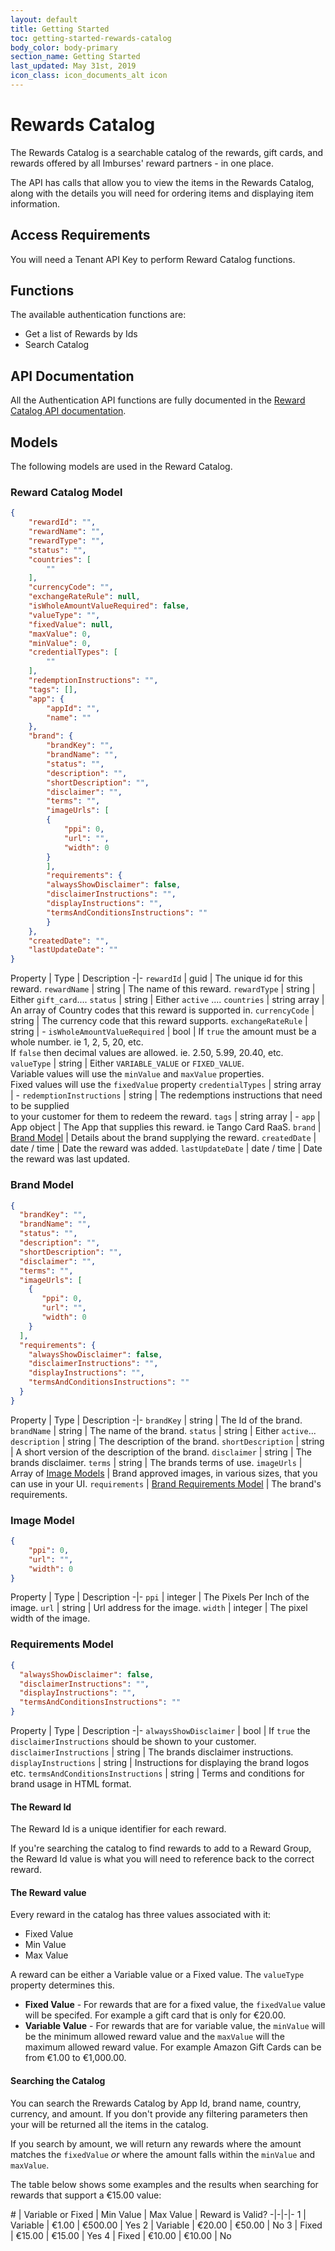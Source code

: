 ```yaml
---
layout: default
title: Getting Started
toc: getting-started-rewards-catalog
body_color: body-primary
section_name: Getting Started
last_updated: May 31st, 2019
icon_class: icon_documents_alt icon
---
```

# Rewards Catalog
The Rewards Catalog is a searchable catalog of the rewards, gift cards, and rewards offered by all Imburses' reward partners - in one place.

The API has calls that allow you to view the items in the Rewards Catalog, along with the details you will need for ordering items and displaying item information.


## Access Requirements
You will need a Tenant API Key to perform Reward Catalog functions.

## Functions
The available authentication functions are:

- Get a list of Rewards by Ids
- Search Catalog

## API Documentation
All the Authentication API functions are fully documented in the [Reward Catalog API documentation](https://api-docs.imbursepayments.com/?version=latest#7fba9a88-e916-43b1-955e-dd2efb7645d6).

## Models
The following models are used in the Reward Catalog.

### Reward Catalog Model
```json
{
    "rewardId": "",
    "rewardName": "",
    "rewardType": "",
    "status": "",
    "countries": [
        ""
    ],
    "currencyCode": "",
    "exchangeRateRule": null,
    "isWholeAmountValueRequired": false,
    "valueType": "",
    "fixedValue": null,
    "maxValue": 0,
    "minValue": 0,
    "credentialTypes": [
        ""
    ],
    "redemptionInstructions": "",
    "tags": [],
    "app": {
        "appId": "",
        "name": ""
    },
    "brand": {
        "brandKey": "",
        "brandName": "",
        "status": "",
        "description": "",
        "shortDescription": "",
        "disclaimer": "",
        "terms": "",
        "imageUrls": [
        {
            "ppi": 0,
            "url": "",
            "width": 0
        }
        ],
        "requirements": {
        "alwaysShowDisclaimer": false,
        "disclaimerInstructions": "",
        "displayInstructions": "",
        "termsAndConditionsInstructions": ""
        }
    },
    "createdDate": "",
    "lastUpdateDate": ""
}
```

Property | Type |  Description
-|-
`rewardId` | guid | The unique id for this reward.
`rewardName` | string | The name of this reward.
`rewardType` | string | Either `gift_card`....
`status` | string | Either `active` ....
`countries` | string array | An array of Country codes that this reward is supported in.
`currencyCode` | string | The currency code that this reward supports.
`exchangeRateRule` | string | -
`isWholeAmountValueRequired` | bool | If `true` the amount must be a whole number. ie 1, 2, 5, 20, etc.<br/>If `false` then decimal values are allowed. ie. 2.50, 5.99, 20.40, etc.
`valueType` | string | Either `VARIABLE_VALUE` or `FIXED_VALUE`.<br/>Variable values will use the `minValue` and `maxValue` properties.<br/>Fixed values will use the `fixedValue` property
`credentialTypes` | string array | -
`redemptionInstructions` | string | The redemptions instructions that need to be supplied<br/>to your customer for them to redeem the reward.
`tags` | string array | -
`app` | App object | The App that supplies this reward. ie Tango Card RaaS.
`brand` | [Brand Model](#brand-model) | Details about the brand supplying the reward.
`createdDate` | date / time | Date the reward was added.
`lastUpdateDate` | date / time | Date the reward was last updated.

### Brand Model
```json
{
  "brandKey": "",
  "brandName": "",
  "status": "",
  "description": "",
  "shortDescription": "",
  "disclaimer": "",
  "terms": "",
  "imageUrls": [
    {
       "ppi": 0,
       "url": "",
       "width": 0
    }
  ],
  "requirements": {
    "alwaysShowDisclaimer": false,
    "disclaimerInstructions": "",
    "displayInstructions": "",
    "termsAndConditionsInstructions": ""
  }
}
```

Property | Type |  Description
-|-
`brandKey` | string | The Id of the brand.
`brandName` | string | The name of the brand.
`status` | string | Either `active`...
`description` | string | The description of the brand.
`shortDescription` | string | A short version of the description of the brand.
`disclaimer` | string | The brands disclaimer.
`terms` | string | The brands terms of use.
`imageUrls` | Array of [Image Models](#image-model) | Brand approved images, in various sizes, that you can use in your UI.
`requirements` | [Brand Requirements Model](#brand-requirements-model) | The brand's requirements.

### Image Model
```json
{
    "ppi": 0,
    "url": "",
    "width": 0
}
```

Property | Type |  Description
-|-
`ppi` | integer | The Pixels Per Inch of the image.
`url` | string | Url address for the image.
`width` | integer | The pixel width of the image.


### Requirements Model
```json
{
  "alwaysShowDisclaimer": false,
  "disclaimerInstructions": "",
  "displayInstructions": "",
  "termsAndConditionsInstructions": ""
}
```

Property | Type |  Description
-|-
`alwaysShowDisclaimer` | bool | If `true` the `disclaimerInstructions` should be shown to your customer.
`disclaimerInstructions` | string | The brands disclaimer instructions.
`displayInstructions` | string | Instructions for displaying the brand logos etc.
`termsAndConditionsInstructions`  | string | Terms and conditions for brand usage in HTML format.

#### The Reward Id
The Reward Id is a unique identifier for each reward.

If you're searching the catalog to find rewards to add to a Reward Group, the Reward Id value is what you will need to reference back to the correct reward.

#### The Reward value
Every reward in the catalog has three values associated with it:

- Fixed Value
- Min Value
- Max Value

A reward can be either a Variable value or a Fixed value. The `valueType` property determines this.

- **Fixed Value** - For rewards that are for a fixed value, the `fixedValue` value will be specifed. For example a gift card that is only for €20.00.
- **Variable Value** - For rewards that are for variable value, the `minValue` will be the minimum allowed reward value and the `maxValue` will the maximum allowed reward value. For example Amazon Gift Cards can be from €1.00 to €1,000.00.

#### Searching the Catalog
You can search the Rrewards Catalog by App Id, brand name, country, currency, and amount. If you don't provide any filtering parameters then your will be returned all the items in the catalog.

If you search by amount, we will return any rewards where the amount matches the `fixedValue` *or* where the amount falls within the `minValue` and `maxValue`.

The table below shows some examples and the results when searching for rewards that support a €15.00 value:

\# | Variable or Fixed | Min Value | Max Value | Reward is Valid?
-|-|-|-
1 | Variable | €1.00 | €500.00 | Yes
2 | Variable | €20.00 | €50.00 | No
3 | Fixed | €15.00 | €15.00 | Yes
4 | Fixed | €10.00 | €10.00 | No